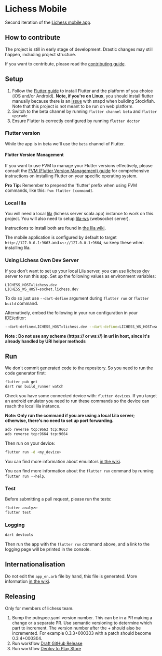 # Lichess Mobile

Second iteration of the [Lichess mobile app](https://lichess.org/mobile).

## How to contribute

The project is still in early stage of development. Drastic changes may still
happen, including project structure.

If you want to contribute, please read the [contributing guide](./CONTRIBUTING.md).

## Setup

1. Follow the [Flutter guide](https://docs.flutter.dev/get-started/install) to
   install Flutter and the platform of you choice (iOS and/or Android). **Note, if you're on Linux**, you should install flutter manually because there is an [issue](https://github.com/lichess-org/mobile/issues/123) with snapd when building Stockfish. Note that this project is not meant to be run on web platform.
2. Switch to the beta channel by running `flutter channel beta` and `flutter
   upgrade`
3. Ensure Flutter is correctly configured by running `flutter doctor`

### Flutter version

While the app is in beta we'll use the `beta` channel of Flutter.

#### Flutter Version Management

If you want to use FVM to manage your Flutter versions effectively, please consult the [FVM (Flutter Version Management) guide](https://fvm.app/documentation/getting-started/installation) for comprehensive instructions on installing Flutter on your specific operating system.

**Pro Tip:** Remember to prepend the 'flutter' prefix when using FVM commands, like this: `fvm flutter [command]`.

### Local lila

You will need a local [lila](https://github.com/lichess-org/lila) (lichess server scala app) instance to work on this
project. You will also need to setup [lila-ws](https://github.com/lichess-org/lila-ws) (websocket server).

Instructions to install both are found in [the lila wiki](https://github.com/lichess-org/lila/wiki).

The mobile application is configured by default to target `http://127.0.0.1:9663` and `ws://127.0.0.1:9664`, so keep these when installing lila.

### Using Lichess Own Dev Server

If you don't want to set up your local Lila server, you can use [lichess dev](https://lichess.dev/) server to run this app.
Set up the following values as environment variables:

```
LICHESS_HOST=lichess.dev
LICHESS_WS_HOST=socket.lichess.dev
```

To do so just use `--dart-define` argument during `flutter run` or `flutter build` command.

Alternatively, embed the following in your run configuration in your IDE/editor:

```sh
--dart-define=LICHESS_HOST=lichess.dev --dart-define=LICHESS_WS_HOST=socket.lichess.dev
```

**Note : Do not use any scheme (https:// or ws://) in url in host, since it's already handled by URI helper methods**


## Run

We don't commit generated code to the repository. So you need to run the code
generator first:

```sh
flutter pub get
dart run build_runner watch
```

Check you have some connected device with: `flutter devices`.
If you target an android emulator you need to run these commands so the device can reach the local lila instance.

**Note: Only run the command if you are using a local Lila server; otherwise, there's no need to set up port forwarding.**

```sh
adb reverse tcp:9663 tcp:9663
adb reverse tcp:9664 tcp:9664
```

Then run on your device:

```sh
flutter run -d <my_device>
```

You can find more information about emulators [in the wiki](https://github.com/lichess-org/mobile/wiki/Setting-up-device-emulators).

You can find more information about the `flutter run` command by running `flutter run --help`.

### Test

Before submitting a pull request, please run the tests:

```sh
flutter analyze
flutter test
```

### Logging

```sh
dart devtools
```

Then run the app with the `flutter run` command above, and a link to the logging page will be printed in the console.

## Internationalisation

Do not edit the `app_en.arb` file by hand, this file is generated.
More information [in the wiki](https://github.com/lichess-org/mobile/wiki/About-internationalisation).

## Releasing

Only for members of lichess team.

1. Bump the pubspec.yaml version number. This can be in a PR making a change or a separate PR. Use semantic versioning to determine which part to increment. The version number after the + should also be incremented. For example 0.3.3+000303 with a patch should become 0.3.4+000304.
2. Run workflow [Draft GitHub Release](https://github.com/lichess-org/mobile/actions/workflows/draft_github_release.yml)
3. Run workflow [Deploy to Play Store](https://github.com/lichess-org/mobile/actions/workflows/deploy_play_store.yml)

